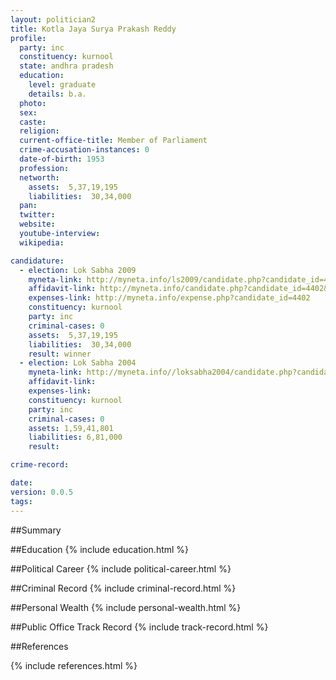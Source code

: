 ```yaml
---
layout: politician2
title: Kotla Jaya Surya Prakash Reddy
profile: 
  party: inc
  constituency: kurnool
  state: andhra pradesh
  education: 
    level: graduate
    details: b.a.
  photo: 
  sex: 
  caste: 
  religion: 
  current-office-title: Member of Parliament
  crime-accusation-instances: 0
  date-of-birth: 1953
  profession: 
  networth: 
    assets:  5,37,19,195
    liabilities:  30,34,000
  pan: 
  twitter: 
  website: 
  youtube-interview: 
  wikipedia: 

candidature: 
  - election: Lok Sabha 2009
    myneta-link: http://myneta.info/ls2009/candidate.php?candidate_id=4402
    affidavit-link: http://myneta.info/candidate.php?candidate_id=4402&scan=original
    expenses-link: http://myneta.info/expense.php?candidate_id=4402
    constituency: kurnool 
    party: inc
    criminal-cases: 0
    assets:  5,37,19,195
    liabilities:  30,34,000
    result: winner 
  - election: Lok Sabha 2004
    myneta-link: http://myneta.info//loksabha2004/candidate.php?candidate_id=119
    affidavit-link: 
    expenses-link: 
    constituency: kurnool 
    party: inc
    criminal-cases: 0
    assets: 1,59,41,801
    liabilities: 6,81,000
    result:  

crime-record: 

date: 
version: 0.0.5
tags: 
---
```

##Summary


##Education
{% include education.html %}


##Political Career
{% include political-career.html %}


##Criminal Record
{% include criminal-record.html %}


##Personal Wealth
{% include personal-wealth.html %}


##Public Office Track Record
{% include track-record.html %}


##References


{% include references.html %}